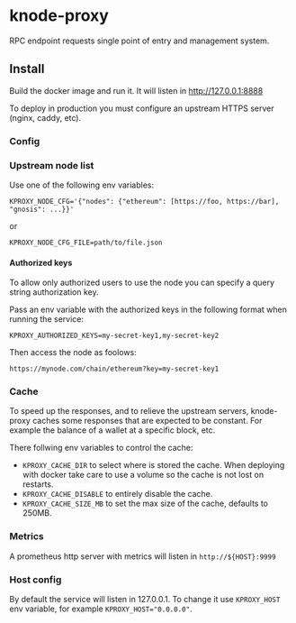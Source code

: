 # knode-proxy

RPC endpoint requests single point of entry and management system.

## Install

Build the docker image and run it. It will listen in http://127.0.0.1:8888

To deploy in production you must configure an upstream HTTPS server (nginx, caddy, etc).

### Config

### Upstream node list

Use one of the following env variables:

`KPROXY_NODE_CFG='{"nodes": {"ethereum": [https://foo, https://bar], "gnosis": ...}}'`

or

`KPROXY_NODE_CFG_FILE=path/to/file.json`

#### Authorized keys

To allow only authorized users to use the node you can specify a query string
authorization key.

Pass an env variable with the authorized keys in the following format when running the service:

`KPROXY_AUTHORIZED_KEYS=my-secret-key1,my-secret-key2`

Then access the node as foolows:

`https://mynode.com/chain/ethereum?key=my-secret-key1`

### Cache

To speed up the responses, and to relieve the upstream servers, knode-proxy caches some responses that
are expected to be constant. For example the balance of a wallet at a specific block, etc.

There follwing env variables to control the cache:

* `KPROXY_CACHE_DIR` to select where is stored the cache.
When deploying with docker take care to use a volume so the cache is not lost on restarts.
* `KPROXY_CACHE_DISABLE` to entirely disable the cache.
* `KPROXY_CACHE_SIZE_MB` to set the max size of the cache, defaults to 250MB.

### Metrics

A prometheus http server with metrics will listen in `http://${HOST}:9999`

### Host config

By default the service will listen in 127.0.0.1.
To change it use `KPROXY_HOST` env variable, for example `KPROXY_HOST="0.0.0.0"`.